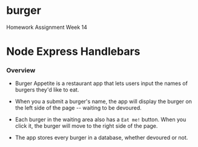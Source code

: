 # burger
Homework Assignment Week 14

# Node Express Handlebars

### Overview

* Burger Appetite is a restaurant app that lets users input the names of burgers they'd like to eat.

* When you a submit a burger's name, the app will display the burger on the left side of the page -- waiting to be devoured.

* Each burger in the waiting area also has a `Eat me!` button. When you click it, the burger will move to the right side of the page.

* The app stores every burger in a database, whether devoured or not.